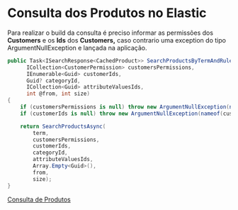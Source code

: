 # Consulta dos Produtos no Elastic

Para realizar o build da consulta é preciso informar as permissões dos **Customers** e os **Ids** dos **Customers,** caso contrario uma exception do tipo ArgumentNullException e lançada na aplicação.

```csharp
public Task<ISearchResponse<CachedProduct>> SearchProductsByTermAndRulesAsync(string term,
      ICollection<CustomerPermission> customersPermissions,
      IEnumerable<Guid> customerIds,
      Guid? categoryId,
      ICollection<Guid> attributeValuesIds,
      int @from, int size)
{
    if (customersPermissions is null) throw new ArgumentNullException(nameof(customersPermissions));
    if (customerIds is null) throw new ArgumentNullException(nameof(customerIds));

    return SearchProductsAsync(
        term,
        customersPermissions,
        customerIds,
        categoryId,
        attributeValuesIds,
        Array.Empty<Guid>(),
        from,
        size);
}
```

[Consulta de Produtos](Consulta%20dos%20Produtos%20no%20Elastic%20005314d2bb8643f0ab6474db5e883a6b/Consulta%20de%20Produtos%20edc3a270a0f44b40a126ca3ea18e2769.md)